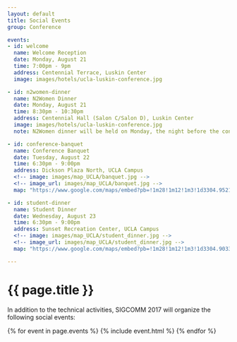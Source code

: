 ```yaml
---
layout: default
title: Social Events
group: Conference

events:
- id: welcome
  name: Welcome Reception
  date: Monday, August 21
  time: 7:00pm - 9pm
  address: Centennial Terrace, Luskin Center
  image: images/hotels/ucla-luskin-conference.jpg

- id: n2women-dinner
  name: N2Women Dinner
  date: Monday, August 21
  time: 8:30pm - 10:30pm
  address: Centennial Hall (Salon C/Salon D), Luskin Center
  image: images/hotels/ucla-luskin-conference.jpg
  note: N2Women dinner will be held on Monday, the night before the conference, in Centennial Hall (Salon C/Salon D) in Luskin Center. N2Women Dinner aims to foster the minority community within SIGCOMM, and make it easier for the under-represented attendees to fully participate in the conference. Attendees will have the opportunity to meet multiple senior members of the community from universities, research labs and industry. The dinner is open to everyone who identifies with any minority, not just women. Everyone who has received a confirmed seat at the dinner will find the N2Women dinner ticket issued along with their name tags at the SIGCOMM registration desk.

- id: conference-banquet
  name: Conference Banquet
  date: Tuesday, August 22
  time: 6:30pm - 9:00pm
  address: Dickson Plaza North, UCLA Campus
  <!-- image: images/map_UCLA/banquet.jpg -->
  <!-- image_url: images/map_UCLA/banquet.jpg -->
  map: "https://www.google.com/maps/embed?pb=!1m28!1m12!1m3!1d3304.9521178746377!2d-118.44515114892431!3d34.07074168050565!2m3!1f0!2f0!3f0!3m2!1i1024!2i768!4f13.1!4m13!3e2!4m5!1s0x80c2bc88a7fe279b%3A0x1b84a71ecd8dc065!2sLuskin+Conference+Center+Hotel%2C+Westwood+Plaza%2C+Los+Angeles%2C+CA!3m2!1d34.0692557!2d-118.44569829999999!4m5!1s0x80c2bc882c2b241d%3A0xb18303a724ec74d2!2sDickson+Court+North%2C+Los+Angeles%2C+CA+90095!3m2!1d34.072666399999996!2d-118.4402231!5e0!3m2!1sen!2sus!4v1496344087951"

- id: student-dinner
  name: Student Dinner
  date: Wednesday, August 23
  time: 6:30pm - 9:00pm
  address: Sunset Recreation Center, UCLA Campus
  <!-- image: images/map_UCLA/student_dinner.jpg -->
  <!-- image_url: images/map_UCLA/student_dinner.jpg -->
  map: "https://www.google.com/maps/embed?pb=!1m28!1m12!1m3!1d3304.903396367546!2d-118.45034284892431!3d34.07199058050537!2m3!1f0!2f0!3f0!3m2!1i1024!2i768!4f13.1!4m13!3e2!4m5!1s0x80c2bc88a7fe279b%3A0x1b84a71ecd8dc065!2sLuskin+Conference+Center+Hotel%2C+Westwood+Plaza%2C+Los+Angeles%2C+CA!3m2!1d34.0692557!2d-118.44569829999999!4m5!1s0x80c2bc8d9bea29ef%3A0x26fb0a1951297b14!2sSunset+Canyon+Recreation+Center%2C+Easton+Drive%2C+Los+Angeles%2C+CA!3m2!1d34.0750513!2d-118.45172199999999!5e0!3m2!1sen!2sus!4v1496344030928"

---
```


# {{ page.title }}

In addition to the technical activities, SIGCOMM 2017 will organize the following social events:

{% for event in page.events %}
{% include event.html %}
{% endfor %}
